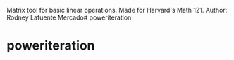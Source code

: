Matrix tool for basic linear operations. Made for Harvard's Math 121.
Author: Rodney Lafuente Mercado# poweriteration
# poweriteration
